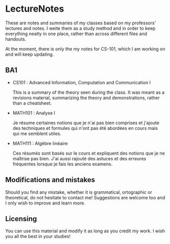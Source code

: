 # LectureNotes
These are notes and summaries of my classes based on my professors' lectures and notes. I weite them as a study method and in order to keep everything neatly in one place, rather than across different files and handouts. 

At the moment, there is only the my notes for CS-101, which I am working on and will keep updating.

## BA1
- CS101 : Advanced Information, Computation and Communication I

  This is a summary of the theory seen during the class. It was meant as a revisions material, summarizing the theory and demonstrations, rather than a cheatsheet.

- MATH101 : Analyse I

  Je résume certaines notions que je n'ai pas bien comprises et j'ajoute des techniques et formules qui n'ont pas été abordées en cours mais qui me semblent utiles.

- MATH111 : Algèbre linéaire

  Ces résumés sont basés sur le cours et expliquent des notions que je ne maîtrise pas bien. J'ai aussi rajouté des astuces et des erreures fréquentes lorsque je fais les anciens examens.

## Modifications and mistakes
Should you find any mistake, whether it is grammatical, ortographic or theoretical, do not hesitate to contact me! Suggestions are welcome too and I only wish to improve and learn more.

## Licensing
You can use this material and modify it as long as you credit my work. I wish you all the best in your studies!
